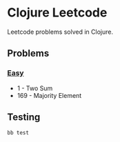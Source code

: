 # Clojure Leetcode

Leetcode problems solved in Clojure.

## Problems
### [Easy](./src/problems/easy.clj)
- 1 - Two Sum
- 169 - Majority Element

## Testing
```
bb test
```
